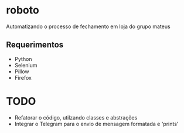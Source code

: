 # roboto
Automatizando o processo de fechamento em loja do grupo mateus

## Requerimentos
- Python
- Selenium
- Pillow
- Firefox

# TODO
- Refatorar o código, utilzando classes e abstrações
- Integrar o Telegram para o envio de mensagem formatada e 'prints'
